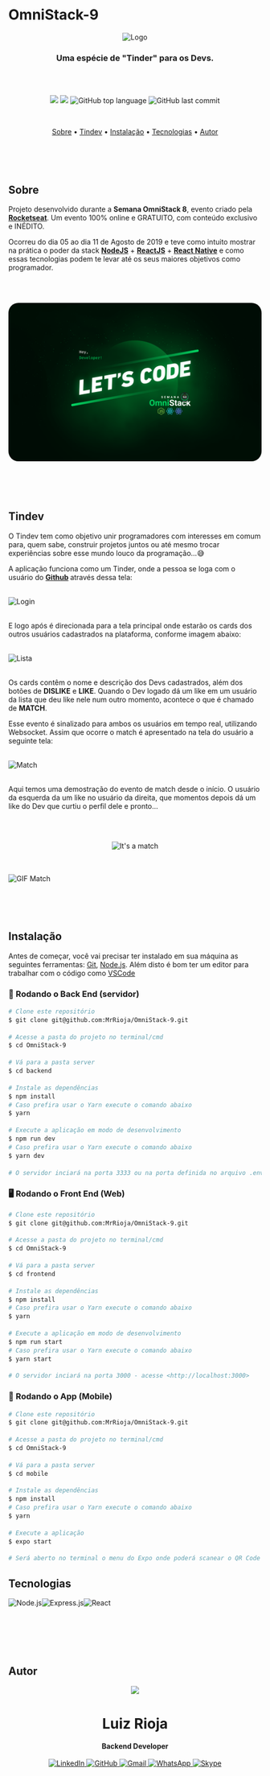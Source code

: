 # OmniStack-9

<p align="center">
  <img src="./readme/logo.svg" alt="Logo" width="300"/>
  <br>
</p>
<h3 align="center">
Uma espécie de "Tinder" para os Devs.
</h3>

<br><br>

<p align="center">
  <img src="https://img.shields.io/static/v1?label=Omnistack&message=9&color=blueviolet&style=for-the-badge"/>
  <img src="https://img.shields.io/github/license/MrRioja/OmniStack-9?color=blueviolet&logo=License&style=for-the-badge"/>
  <img alt="GitHub top language" src="https://img.shields.io/github/languages/top/MrRioja/OmniStack-9?color=blueviolet&logo=JavaScript&logoColor=white&style=for-the-badge">
  <img alt="GitHub last commit" src="https://img.shields.io/github/last-commit/MrRioja/OmniStack-9?color=blueviolet&style=for-the-badge">
</p>
<br>

<p align="center">
  <a href="#sobre">Sobre</a> •
  <a href="#tindev">Tindev</a> •
  <a href="#instalação">Instalação</a> •
  <a href="#tecnologias">Tecnologias</a> •
  <a href="#autor">Autor</a>  
</p>

<br><br><br>

## Sobre

<p>
  Projeto desenvolvido durante a <strong>Semana OmniStack 8</strong>, evento criado pela <strong><a href="https://rocketseat.com.br/">Rocketseat</a></strong>.   
  Um evento 100% online e GRATUITO, com conteúdo exclusivo e INÉDITO.

Ocorreu do dia 05 ao dia 11 de Agosto de 2019 e teve como intuito mostrar na prática o poder da stack
<strong><a href="https://nodejs.org/pt-br/">NodeJS</a></strong> +
<strong><a href="https://pt-br.reactjs.org/">ReactJS</a></strong> +
<strong><a href="https://reactnative.dev">React Native</a></strong> e como essas tecnologias podem te levar até os seus maiores objetivos como programador.

</p>

<br><br>

<img src="./readme/Wallpaper.png" alt="Logo" style="border-radius: 20px"/>

<br><br><br>

## Tindev

<p>
  O Tindev tem como objetivo unir programadores com interesses em comum para, quem sabe, construir projetos juntos ou até mesmo trocar experiências sobre esse mundo louco da programação...😅

A aplicação funciona como um Tinder, onde a pessoa se loga com o usuário do
<strong>
<a href="https://github.com/">Github</a>
</strong>
através dessa tela:

<br>
<img src="./readme/Login.png" alt="Login"/>
<br><br>

E logo após é direcionada para a tela principal onde estarão os cards dos outros usuários cadastrados na plataforma, conforme imagem abaixo:

<br>
<img src="./readme/Lista.png" alt="Lista"/>
<br><br>

Os cards contêm o nome e descrição dos Devs cadastrados, além dos botões de <strong>DISLIKE</strong> e <strong>LIKE</strong>.
Quando o Dev logado dá um like em um usuário da lista que deu like nele num outro momento, acontece o que é chamado de <strong>MATCH</strong>.

Esse evento é sinalizado para ambos os usuários em tempo real, utilizando Websocket. Assim que ocorre o match é apresentado na tela do usuário a seguinte tela:

<br>
<img src="./readme/Match.png" alt="Match"/>
<br><br>

Aqui temos uma demostração do evento de match desde o início. O usuário da esquerda da um like no usuário da direita, que momentos depois dá um like do Dev que curtiu o perfil dele e pronto...

<br><br>

<p align="center" ><img height="100" src="./readme/itsamatch.png" alt="It's a match" /></p>
<br><br>

<img src="./readme/Match.gif" alt="GIF Match"/>

</p>

<br><br><br>

## Instalação

Antes de começar, você vai precisar ter instalado em sua máquina as seguintes ferramentas:
[Git](https://git-scm.com), [Node.js](https://nodejs.org/en/).
Além disto é bom ter um editor para trabalhar com o código como [VSCode](https://code.visualstudio.com/)

### 🎲 Rodando o Back End (servidor)

```bash
# Clone este repositório
$ git clone git@github.com:MrRioja/OmniStack-9.git

# Acesse a pasta do projeto no terminal/cmd
$ cd OmniStack-9

# Vá para a pasta server
$ cd backend

# Instale as dependências
$ npm install
# Caso prefira usar o Yarn execute o comando abaixo
$ yarn

# Execute a aplicação em modo de desenvolvimento
$ npm run dev
# Caso prefira usar o Yarn execute o comando abaixo
$ yarn dev

# O servidor inciará na porta 3333 ou na porta definida no arquivo .env na variavel APP_PORT - acesse <http://localhost:3333>
```

### 🖥️ Rodando o Front End (Web)

```bash
# Clone este repositório
$ git clone git@github.com:MrRioja/OmniStack-9.git

# Acesse a pasta do projeto no terminal/cmd
$ cd OmniStack-9

# Vá para a pasta server
$ cd frontend

# Instale as dependências
$ npm install
# Caso prefira usar o Yarn execute o comando abaixo
$ yarn

# Execute a aplicação em modo de desenvolvimento
$ npm run start
# Caso prefira usar o Yarn execute o comando abaixo
$ yarn start

# O servidor inciará na porta 3000 - acesse <http://localhost:3000>
```

### 📱 Rodando o App (Mobile)

```bash
# Clone este repositório
$ git clone git@github.com:MrRioja/OmniStack-9.git

# Acesse a pasta do projeto no terminal/cmd
$ cd OmniStack-9

# Vá para a pasta server
$ cd mobile

# Instale as dependências
$ npm install
# Caso prefira usar o Yarn execute o comando abaixo
$ yarn

# Execute a aplicação
$ expo start

# Será aberto no terminal o menu do Expo onde poderá scanear o QR Code para executar o app diretamente no seu celular ou as opções de executar no emulador android ou iOS
```

## Tecnologias

<img align="left" src="https://profilinator.rishav.dev/skills-assets/nodejs-original-wordmark.svg" alt="Node.js" height="75" />

<img align="left" src="https://profilinator.rishav.dev/skills-assets/express-original-wordmark.svg" alt="Express.js" height="75"/>

<img align="left" src="https://profilinator.rishav.dev/skills-assets/react-original-wordmark.svg" alt="React" height="75" />

<br><br><br><br><br><br>


## Autor

<div align="center">
<img src="https://badges.pufler.dev/contributors/MrRioja/Omnistack-8?size=100&padding=5&bots=false"/>
<h1>Luiz Rioja</h1>
<strong>Backend Developer</strong>
<br/>
<br/>

<a href="https://linkedin.com/in/luizrioja" target="_blank">
<img alt="LinkedIn" src="https://img.shields.io/badge/linkedin-%230077B5.svg?style=for-the-badge&logo=linkedin&logoColor=white"/>
</a>

<a href="https://github.com/mrrioja" target="_blank">
<img alt="GitHub" src="https://img.shields.io/badge/github-%23121011.svg?style=for-the-badge&logo=github&logoColor=white"/>
</a>

<a href="mailto:lulyrioja@gmail.com?subject=Fala%20Dev" target="_blank">
<img alt="Gmail" src="https://img.shields.io/badge/Gmail-D14836?style=for-the-badge&logo=gmail&logoColor=white" />
</a>

<a href="https://api.whatsapp.com/send?phone=5511933572652" target="_blank">
<img alt="WhatsApp" src="https://img.shields.io/badge/WhatsApp-25D366?style=for-the-badge&logo=whatsapp&logoColor=white"/>
</a>

<a href="https://join.skype.com/invite/tvBbOq03j5Uu" target="_blank">
<img alt="Skype" src="https://img.shields.io/badge/SKYPE-%2300AFF0.svg?style=for-the-badge&logo=Skype&logoColor=white"/>
</a>

<br/>
<br/>
</div>
